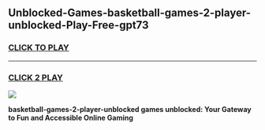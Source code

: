 
## Unblocked-Games-basketball-games-2-player-unblocked-Play-Free-gpt73
<h3>
<a href="https://premium76.site?title=basketball-games-2-player-unblocked&ref=22A">CLICK TO PLAY</a></h3>
<hr>

<h3>
<a href="https://premium76.site?title=basketball-games-2-player-unblocked&ref=22A">CLICK 2 PLAY</a>
  
</h3>

<a href="https://premium76.site?title=basketball-games-2-player-unblocked&ref=22A"><img src="https://clearcache.store/games.png"></a>


**basketball-games-2-player-unblocked games unblocked: Your Gateway to Fun and Accessible Online Gaming**
